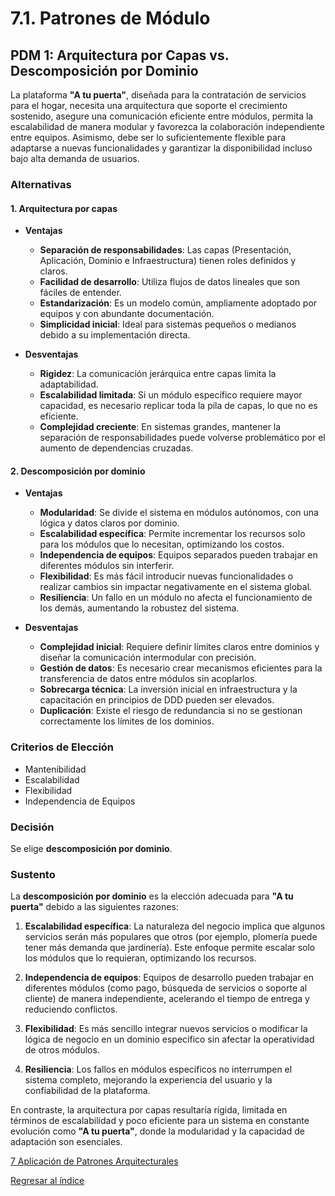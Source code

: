 # 7.1. Patrones de Módulo

## PDM 1: Arquitectura por Capas vs. Descomposición por Dominio

La plataforma **"A tu puerta"**, diseñada para la contratación de servicios para el hogar, necesita una arquitectura que soporte el crecimiento sostenido, asegure una comunicación eficiente entre módulos, permita la escalabilidad de manera modular y favorezca la colaboración independiente entre equipos. Asimismo, debe ser lo suficientemente flexible para adaptarse a nuevas funcionalidades y garantizar la disponibilidad incluso bajo alta demanda de usuarios.

### Alternativas

#### **1. Arquitectura por capas**

- **Ventajas**  
  - **Separación de responsabilidades**: Las capas (Presentación, Aplicación, Dominio e Infraestructura) tienen roles definidos y claros.  
  - **Facilidad de desarrollo**: Utiliza flujos de datos lineales que son fáciles de entender.  
  - **Estandarización**: Es un modelo común, ampliamente adoptado por equipos y con abundante documentación.  
  - **Simplicidad inicial**: Ideal para sistemas pequeños o medianos debido a su implementación directa.

- **Desventajas**  
  - **Rigidez**: La comunicación jerárquica entre capas limita la adaptabilidad.  
  - **Escalabilidad limitada**: Si un módulo específico requiere mayor capacidad, es necesario replicar toda la pila de capas, lo que no es eficiente.  
  - **Complejidad creciente**: En sistemas grandes, mantener la separación de responsabilidades puede volverse problemático por el aumento de dependencias cruzadas.

#### **2. Descomposición por dominio**

- **Ventajas**  
  - **Modularidad**: Se divide el sistema en módulos autónomos, con una lógica y datos claros por dominio.  
  - **Escalabilidad específica**: Permite incrementar los recursos solo para los módulos que lo necesitan, optimizando los costos.  
  - **Independencia de equipos**: Equipos separados pueden trabajar en diferentes módulos sin interferir.  
  - **Flexibilidad**: Es más fácil introducir nuevas funcionalidades o realizar cambios sin impactar negativamente en el sistema global.  
  - **Resiliencia**: Un fallo en un módulo no afecta el funcionamiento de los demás, aumentando la robustez del sistema.  

- **Desventajas**  
  - **Complejidad inicial**: Requiere definir límites claros entre dominios y diseñar la comunicación intermodular con precisión.  
  - **Gestión de datos**: Es necesario crear mecanismos eficientes para la transferencia de datos entre módulos sin acoplarlos.  
  - **Sobrecarga técnica**: La inversión inicial en infraestructura y la capacitación en principios de DDD pueden ser elevados.  
  - **Duplicación**: Existe el riesgo de redundancia si no se gestionan correctamente los límites de los dominios.

### Criterios de Elección

- Mantenibilidad  
- Escalabilidad  
- Flexibilidad  
- Independencia de Equipos  

### Decisión

Se elige **descomposición por dominio**.

### Sustento

La **descomposición por dominio** es la elección adecuada para **"A tu puerta"** debido a las siguientes razones:  

1. **Escalabilidad específica**: La naturaleza del negocio implica que algunos servicios serán más populares que otros (por ejemplo, plomería puede tener más demanda que jardinería). Este enfoque permite escalar solo los módulos que lo requieran, optimizando los recursos.  

2. **Independencia de equipos**: Equipos de desarrollo pueden trabajar en diferentes módulos (como pago, búsqueda de servicios o soporte al cliente) de manera independiente, acelerando el tiempo de entrega y reduciendo conflictos.  

3. **Flexibilidad**: Es más sencillo integrar nuevos servicios o modificar la lógica de negocio en un dominio específico sin afectar la operatividad de otros módulos.  

4. **Resiliencia**: Los fallos en módulos específicos no interrumpen el sistema completo, mejorando la experiencia del usuario y la confiabilidad de la plataforma.  

En contraste, la arquitectura por capas resultaría rígida, limitada en términos de escalabilidad y poco eficiente para un sistema en constante evolución como **"A tu puerta"**, donde la modularidad y la capacidad de adaptación son esenciales.


[7 Aplicación de Patrones Arquitecturales](../7.md)

[Regresar al índice](../../README.md)
